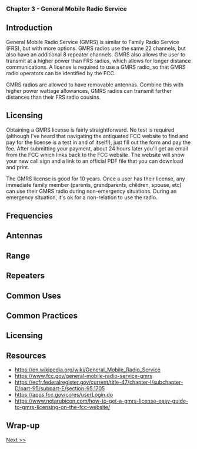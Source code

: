 ### Chapter 3 - General Mobile Radio Service

## Introduction

General Mobile Radio Service (GMRS) is similar to Family Radio Service (FRS), but with more options. GMRS radios use the same 22 channels, but also have an additional 8 repeater channels. GMRS also allows the user to transmit at a higher power than FRS radios, which allows for longer distance communications. A license is required to use a GMRS radio, so that GMRS radio operators can be identified by the FCC.

GMRS radios are allowed to have removable antennas. Combine this with higher power wattage allowances, GMRS radios can transmit farther distances than their FRS radio cousins.

## Licensing

Obtaining a GMRS license is fairly straightforward. No test is required (although I've heard that navigating the antiquated FCC website to find and pay for the license is a test in and of itself!), just fill out the form and pay the fee. After submitting your payment, about 24 hours later you'll get an email from the FCC which links back to the FCC website. The website will show your new call sign and a link to an official PDF file that you can download and print.

The GMRS license is good for 10 years. Once a user has their license, any immediate family member (parents, grandparents, children, spouse, etc) can use their GMRS radio during non-emergency situations. During an emergency situation, it's ok for a non-relation to use the radio.

## Frequencies
## Antennas
## Range
## Repeaters
## Common Uses
## Common Practices
## Licensing
## Resources

* https://en.wikipedia.org/wiki/General_Mobile_Radio_Service
* https://www.fcc.gov/general-mobile-radio-service-gmrs
* https://ecfr.federalregister.gov/current/title-47/chapter-I/subchapter-D/part-95/subpart-E/section-95.1705
* https://apps.fcc.gov/cores/userLogin.do
* https://www.notarubicon.com/how-to-get-a-gmrs-license-easy-guide-to-gmrs-licensing-on-the-fcc-website/

## Wrap-up

[Next >>](050-chapter-04.md)
